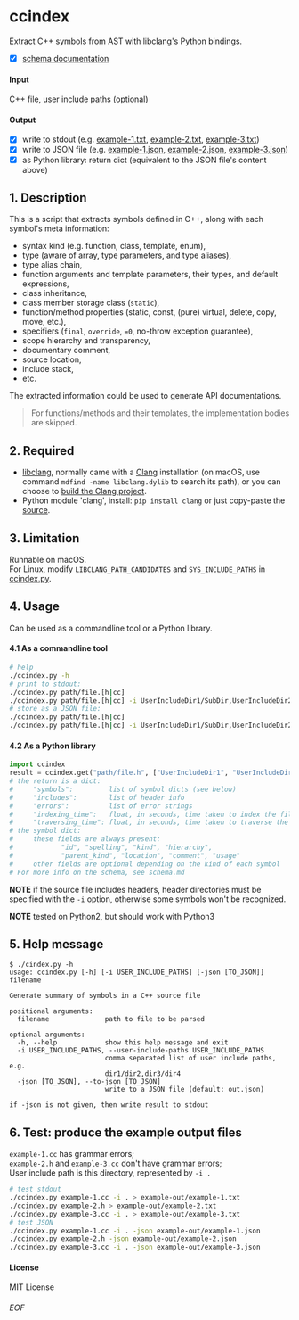 # ccindex

Extract C++ symbols from AST with libclang's Python bindings.

- [x] [schema documentation](schema.md)

#### Input<br>
C++ file, user include paths (optional)

#### Output
- [x] write to stdout (e.g. [example-1.txt](example-out/example-1.txt), [example-2.txt](example-out/example-2.txt), [example-3.txt](example-out/example-3.txt))
- [x] write to JSON file (e.g. [example-1.json](example-out/example-1.json), [example-2.json](example-out/example-2.json), [example-3.json](example-out/example-3.json))
- [x] as Python library: return dict (equivalent to the JSON file's content above)

## 1. Description
This is a script that extracts symbols defined in C++, along with each symbol's meta information:
- syntax kind (e.g. function, class, template, enum),
- type (aware of array, type parameters, and type aliases),
- type alias chain,
- function arguments and template parameters, their types, and default expressions,
- class inheritance,
- class member storage class (`static`),
- function/method properties (static, const, (pure) virtual, delete, copy, move, etc.),
- specifiers (`final`, `override`, `=0`, no-throw exception guarantee),
- scope hierarchy and transparency,
- documentary comment,
- source location,
- include stack,
- etc.

The extracted information could be used to generate API documentations.

> For functions/methods and their templates, the implementation bodies are skipped.

## 2. Required
- [libclang](http://www.llvm.org/devmtg/2010-11/Gregor-libclang.pdf), normally came with a [Clang](http://clang.llvm.org) installation (on macOS, use command `mdfind -name libclang.dylib` to search its path), or you can choose to [build the Clang project](http://clang.llvm.org/get_started.html).
- Python module 'clang', install: `pip install clang` or just copy-paste the [source](https://github.com/llvm-mirror/clang/tree/master/bindings/python/clang).

## 3. Limitation

Runnable on macOS.<br>For Linux, modify `LIBCLANG_PATH_CANDIDATES` and `SYS_INCLUDE_PATHS` in [ccindex.py](ccindex.py).

## 4. Usage
Can be used as a commandline tool or a Python library.

#### 4.1 As a commandline tool
```sh
# help
./ccindex.py -h
# print to stdout:
./ccindex.py path/file.[h|cc]
./ccindex.py path/file.[h|cc] -i UserIncludeDir1/SubDir,UserIncludeDir2
# store as a JSON file:
./ccindex.py path/file.[h|cc]
./ccindex.py path/file.[h|cc] -i UserIncludeDir1/SubDir,UserIncludeDir2 -json out.json
```

#### 4.2 As a Python library
```python
import ccindex
result = ccindex.get("path/file.h", ["UserIncludeDir1", "UserIncludeDir2"])
# the return is a dict:
#     "symbols":         list of symbol dicts (see below)
#     "includes":        list of header info
#     "errors":          list of error strings
#     "indexing_time":   float, in seconds, time taken to index the file
#     "traversing_time": float, in seconds, time taken to traverse the AST
# the symbol dict:
#     these fields are always present:
#            "id", "spelling", "kind", "hierarchy",
#            "parent_kind", "location", "comment", "usage"
#     other fields are optional depending on the kind of each symbol
# For more info on the schema, see schema.md
```

**NOTE** if the source file includes headers, header directories must be specified with the `-i` option, otherwise some symbols won't be recognized.

**NOTE** tested on Python2, but should work with Python3

## 5. Help message
```
$ ./cindex.py -h
usage: ccindex.py [-h] [-i USER_INCLUDE_PATHS] [-json [TO_JSON]] filename

Generate summary of symbols in a C++ source file

positional arguments:
  filename              path to file to be parsed

optional arguments:
  -h, --help            show this help message and exit
  -i USER_INCLUDE_PATHS, --user-include-paths USER_INCLUDE_PATHS
                        comma separated list of user include paths, e.g.
                        dir1/dir2,dir3/dir4
  -json [TO_JSON], --to-json [TO_JSON]
                        write to a JSON file (default: out.json)

if -json is not given, then write result to stdout
```

## 6. Test: produce the example output files
`example-1.cc` has grammar errors;<br>
`example-2.h` and `example-3.cc` don't have grammar errors;<br>
User include path is this directory, represented by `-i .`
```sh
# test stdout
./ccindex.py example-1.cc -i . > example-out/example-1.txt
./ccindex.py example-2.h > example-out/example-2.txt
./ccindex.py example-3.cc -i . > example-out/example-3.txt
# test JSON
./ccindex.py example-1.cc -i . -json example-out/example-1.json
./ccindex.py example-2.h -json example-out/example-2.json
./ccindex.py example-3.cc -i . -json example-out/example-3.json
```

#### License
MIT License

###### EOF